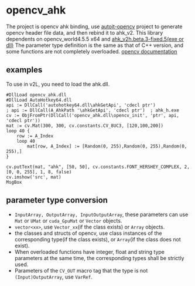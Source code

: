 # opencv_ahk

The project is opencv ahk binding, use [autoit-opencv](https://github.com/smbape/node-autoit-opencv-com) project to generate opencv header file data, and then rebind it to ahk_v2.
This library dependents on opencv_world4.5.5 x64 and [ahk_v2h.beta.3-fixed.5(exe or dll)](https://github.com/thqby/AutoHotkey_H/releases/tag/v2.0-beta.3-fixed.5)
The parameter type definition is the same as that of C++ version, and some functions are not completely overloaded.
[opencv documentation](https://docs.opencv.org/4.x/)

## examples
To use in v2L, you need to load the ahk.dll.

```
#DllLoad opencv_ahk.dll
#DllLoad AutoHotkey64.dll
api := DllCall('autohotkey64.dll\ahkGetApi', 'cdecl ptr')
; api := DllCall(A_AhkPath '\ahkGetApi', 'cdecl ptr')  ; ahk_h.exe
cv := ObjFromPtr(DllCall('opencv_ahk.dll\opencv_init', 'ptr', api, 'cdecl ptr'))
mat := cv.Mat(300, 300, cv.constants.CV_8UC3, [120,100,200])
loop 40 {
	row := A_Index
	loop 40
		mat[row, A_Index] := [Random(0, 255),Random(0, 255),Random(0, 255),]
}

cv.putText(mat, "ahk", [50, 50], cv.constants.FONT_HERSHEY_COMPLEX, 2, [0, 0, 255], 1, 8, false)
cv.imshow('src', mat)
MsgBox
```

## parameter type conversion
- `InputArray, OutputArray, InputOutputArray`, these parameters can use `Mat` or `UMat` or `cuda_GpuMat` or `Vector` objects.
- `vector<xx>`, use `Vector_xx`(if the class exists) or `Array` objects.
- the classes and structs of opencv, use class instances of the corresponding type(if the class exists), or `Array`(if the class does not exist).
- When overloaded functions have integer, float and string type parameters at the same time, the corresponding types shall be strictly used.
- Parameters of the `CV_OUT` macro tag that the type is not `(Input)OutputArray`, use `VarRef`.
